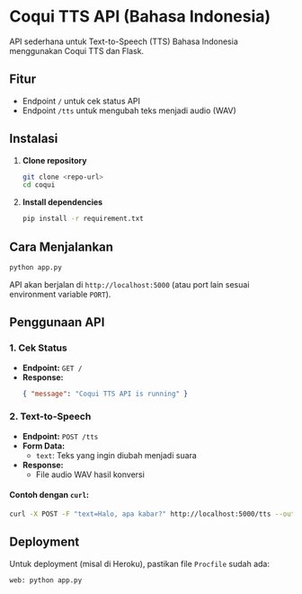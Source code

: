 # Coqui TTS API (Bahasa Indonesia)

API sederhana untuk Text-to-Speech (TTS) Bahasa Indonesia menggunakan Coqui TTS dan Flask.

## Fitur

- Endpoint `/` untuk cek status API
- Endpoint `/tts` untuk mengubah teks menjadi audio (WAV)

## Instalasi

1. **Clone repository**
   ```bash
   git clone <repo-url>
   cd coqui
   ```
2. **Install dependencies**
   ```bash
   pip install -r requirement.txt
   ```

## Cara Menjalankan

```bash
python app.py
```

API akan berjalan di `http://localhost:5000` (atau port lain sesuai environment variable `PORT`).

## Penggunaan API

### 1. Cek Status

- **Endpoint:** `GET /`
- **Response:**
  ```json
  { "message": "Coqui TTS API is running" }
  ```

### 2. Text-to-Speech

- **Endpoint:** `POST /tts`
- **Form Data:**
  - `text`: Teks yang ingin diubah menjadi suara
- **Response:**
  - File audio WAV hasil konversi

#### Contoh dengan `curl`:

```bash
curl -X POST -F "text=Halo, apa kabar?" http://localhost:5000/tts --output output.wav
```

## Deployment

Untuk deployment (misal di Heroku), pastikan file `Procfile` sudah ada:

```
web: python app.py
```
